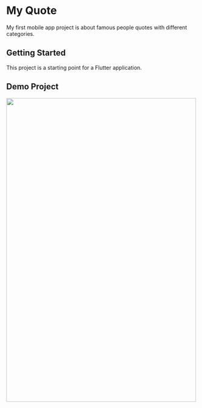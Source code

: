 # My Quote

My first mobile app project is about famous people quotes with different categories.

## Getting Started

This project is a starting point for a Flutter application.

## Demo Project



<img src="https://user-images.githubusercontent.com/33568252/101950467-66f90c00-3c06-11eb-9982-4c29e24cd9da.gif" width="500" height="800"/>



